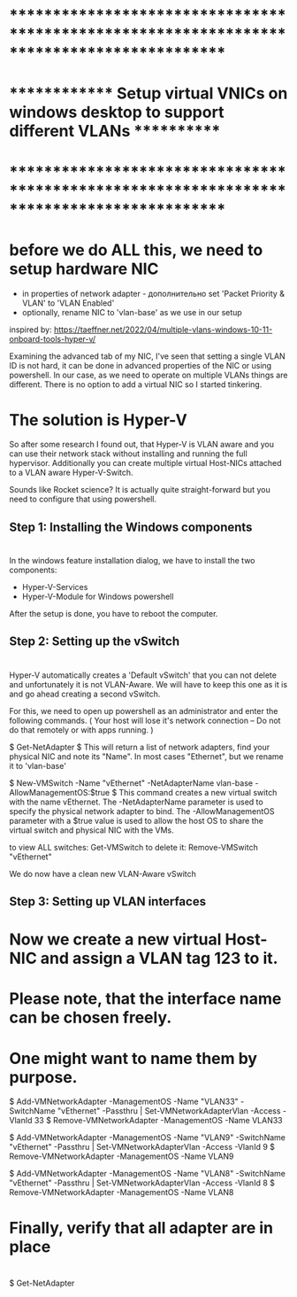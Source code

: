 # *****************************************************************************************
# ************ Setup virtual VNICs on windows desktop to support different VLANs **********
# *****************************************************************************************
#
# before we do ALL this, we need to setup hardware NIC

 -	in properties of network adapter - дополнительно
 	set 'Packet Priority & VLAN' to 'VLAN Enabled'
 -	optionally, rename NIC to 'vlan-base' as we use in our setup

inspired by: https://taeffner.net/2022/04/multiple-vlans-windows-10-11-onboard-tools-hyper-v/

Examining the advanced tab of my NIC, I've seen that setting a single VLAN ID is not hard,
it can be done in advanced properties of the NIC or using powershell. In our case,
as we need to operate on multiple VLANs things are different.
There is no option to add a virtual NIC so I started tinkering.

# The solution is Hyper-V

So after some research I found out, that Hyper-V is VLAN aware
and you can use their network stack without installing and running the full hypervisor.
Additionally you can create multiple virtual Host-NICs attached to a VLAN aware Hyper-V-Switch.

Sounds like Rocket science? It is actually quite straight-forward but you need to configure that using powershell.

## Step 1: Installing the Windows components
#
In the windows feature installation dialog, we have to install the two components:
 - Hyper-V-Services
 - Hyper-V-Module for Windows powershell

After the setup is done, you have to reboot the computer.

## Step 2: Setting up the vSwitch
#
Hyper-V automatically creates a 'Default vSwitch' that you can not delete and unfortunately it is not VLAN-Aware.
We will have to keep this one as it is and go ahead creating a second vSwitch.

For this, we need to open up powershell as an administrator and enter the following commands.
( Your host will lose it's network connection – Do not do that remotely or with apps running. )

$ Get-NetAdapter
$
This will return a list of network adapters, find your physical NIC and note its "Name".
In most cases "Ethernet", but we rename it to 'vlan-base'

$ New-VMSwitch -Name "vEthernet" -NetAdapterName vlan-base -AllowManagementOS:$true
$
This command creates a new virtual switch with the name vEthernet.
The -NetAdapterName parameter is used to specify the physical network adapter to bind.
The -AllowManagementOS parameter with a $true value is used to allow the host OS to share
the virtual switch and physical NIC with the VMs.

to view ALL switches: Get-VMSwitch
to delete it: Remove-VMSwitch "vEthernet"

We do now have a clean new VLAN-Aware vSwitch

## Step 3: Setting up VLAN interfaces
#
# Now we create a new virtual Host-NIC and assign a VLAN tag 123 to it.
# Please note, that the interface name can be chosen freely.
# One might want to name them by purpose.

$ Add-VMNetworkAdapter -ManagementOS -Name "VLAN33" -SwitchName "vEthernet" -Passthru | Set-VMNetworkAdapterVlan -Access -VlanId 33
$ Remove-VMNetworkAdapter -ManagementOS -Name VLAN33

$ Add-VMNetworkAdapter -ManagementOS -Name "VLAN9" -SwitchName "vEthernet" -Passthru | Set-VMNetworkAdapterVlan -Access -VlanId 9
$ Remove-VMNetworkAdapter -ManagementOS -Name VLAN9

$ Add-VMNetworkAdapter -ManagementOS -Name "VLAN8" -SwitchName "vEthernet" -Passthru | Set-VMNetworkAdapterVlan -Access -VlanId 8
$ Remove-VMNetworkAdapter -ManagementOS -Name VLAN8

# Finally, verify that all adapter are in place
#
$ Get-NetAdapter